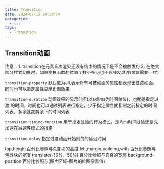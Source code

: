 ```yaml
---
title: Transition
date: 2024-07-15 09:58:34
categories:
  - css
tags:
  - Transition
---
```


## Transition动画

注意：1. transition在元素首次渲染还没有结束的情况下是不会被触发的
     2. 在绝大部分样式切换时，如果变换函数的位置个数不相同也不会触发过渡(位置需要一样)

`transition-property` 默认值为all,表示所有可被动画的属性都表现出过渡动画，
                      同时也可以指定属性显示动画效果

`transition-duration` 动画效果的显示时间(以s或ms为时间单位)，也就是指定过渡
                      的时间，时间也可以通过列表进行指定，少于指定属性就复制之前指定的时间列表，多余就裁剪余下的时间列表

`transition-timing-function` 用于指定过渡的行为模式，是均匀时间过渡还是先
                             加速在减速等模式的指定

`transition-delay` 指定过渡动画开始前的的延迟时间

top,height 百分比参照与包含块的高度
left,margin,padding,with 百分比参照与包含块的宽度
translate(-50%, -50%) 百分比参照与自身的宽高
background-position 百分比参照与(图片区域-图片的位图像素值)
